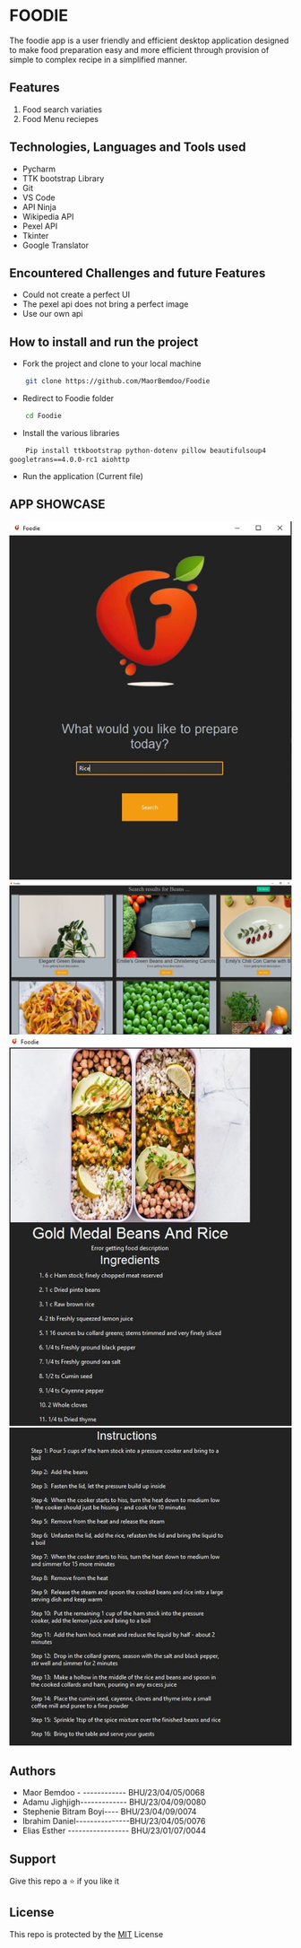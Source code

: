 # FOODIE
The foodie app is a user friendly and efficient desktop application designed to make food preparation easy and more efficient through provision of simple to complex recipe in a simplified manner.
## Features

1. Food search variaties 
2. Food Menu reciepes

## Technologies, Languages and Tools used

- Pycharm
- TTK bootstrap Library
- Git
- VS Code
- API Ninja
- Wikipedia API
- Pexel API
- Tkinter
- Google Translator

## Encountered Challenges and future Features

- Could not create a perfect UI
- The pexel api does not bring a perfect image
- Use our own api

## How to install and run the project

- Fork the project and clone to your local machine
```bash
    git clone https://github.com/MaorBemdoo/Foodie
```
- Redirect to Foodie folder
```cmd
    cd Foodie
```
- Install the various libraries
```pip install
    Pip install ttkbootstrap python-dotenv pillow beautifulsoup4 googletrans==4.0.0-rc1 aiohttp
```
- Run the application (Current file)

## APP SHOWCASE

<div align="center">
    <img src="assets/R1.JPG" alt="Interface">
    <img src="assets/R2.JPG" alt="Search result">
    <img src="assets/R3.JPG" alt="Ingredients">
    <img src="assets/R4.JPG" alt="Instructions">

</div>

## Authors
- Maor Bemdoo  -   ------------ BHU/23/04/05/0068
- Adamu Jighjigh------------- BHU/23/04/09/0080
- Stephenie Bitram Boyi---- BHU/23/04/09/0074
- Ibrahim Daniel---------------BHU/23/04/05/0076
- Elias Esther ----------------- BHU/23/01/07/0044
## Support

Give this repo a ⭐ if you like it


## License

This repo is protected by the [MIT](LICENSE) License
